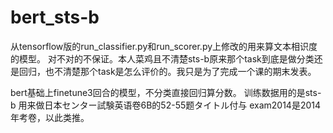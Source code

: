 # bert_sts-b
从tensorflow版的run_classifier.py和run_scorer.py上修改的用来算文本相识度的模型。
对不对的不保证。本人菜鸡且不清楚sts-b原来那个task到底是做分类还是回归，也不清楚那个task是怎么评价的。我只是为了完成一个课的期末发表。

bert基础上finetune3回合的模型，不分类直接回归算分数。
训练数据用的是sts-b
用来做日本センター試験英语卷6B的52-55题タイトル付与
exam2014是2014年考卷，以此类推。
